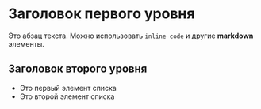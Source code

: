 
<body>
  <h1>Заголовок первого уровня</h1>
  <p>Это абзац текста. Можно использовать <code>inline code</code> и другие <strong>markdown</strong> элементы.</p>
  <h2>Заголовок второго уровня</h2>
  <ul>
    <li>Это первый элемент списка</li>
    <li>Это второй элемент списка</li>
  </ul>
</body>
